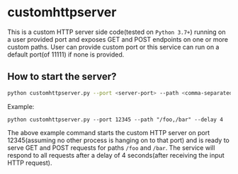 # customhttpserver

 This is a custom HTTP server side code(tested on `Python 3.7+`) running on a user 
 provided port and exposes GET and POST endpoints on one or more custom paths. User can provide custom port or this service can run on a default port(of 11111) if none is provided.

## How to start the server?
   ```bash
  python customhttpserver.py --port <server-port> --path <comma-separated-server-paths> [--delay <response-delay>]
   ```  

   Example:

    python customhttpserver.py --port 12345 --path "/foo,/bar" --delay 4

   The above example command starts the custom HTTP server on port 12345(assuming no other process is hanging on to that port) and is ready to serve GET and POST requests for paths `/foo` and `/bar`. 
   The service will respond to all requests after a delay of 4 seconds(after receiving the input HTTP request).

